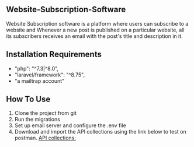 
## Website-Subscription-Software
Website Subscription software is a platform where users can subscribe to a website and Whenever a new post is published on a particular website, all its subscribers receives an email with the post's title and description in it. 

## Installation Requirements
- "php": "^7.3|^8.0",
- "laravel/framework": "^8.75",
- "a mailtrap account"

## How To Use

1. Clone the project from git
2. Run the migrations
3. Set up email server and configure the .env file
4. Download and import the API collections using the link below to test on postman.
[API collections:](https://github.com/Oluchukwu-Daniel/Subscription-Platform/blob/main/WebsiteSubscription.postman_collection.json)
